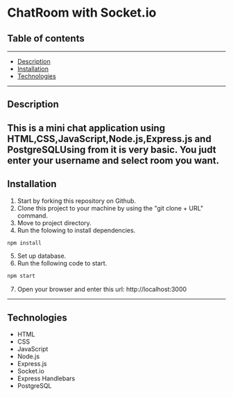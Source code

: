 # **ChatRoom with Socket.io**
## **Table of contents**
---
- [Description](#Description)
- [Installation](#Installation)
- [Technologies](#Technologies)
---
## **Description**
This is a mini chat application using HTML,CSS,JavaScript,Node.js,Express.js and PostgreSQLUsing from it is very basic. You judt enter your username and select room you want.
---
## **Installation**
1. Start by forking this repository on Github.
2. Clone this project to your machine by using the "git clone + URL" command.
3. Move to project directory.
4. Run the folowing to install dependencies.
```javascript
npm install
``` 
5. Set up database.
6. Run the following code to start.
```javascript
npm start
```
7. Open your browser and enter this url: http://localhost:3000
---
## **Technologies**
- HTML
- CSS
- JavaScript
- Node.js
- Express.js
- Socket.io
- Express Handlebars
- PostgreSQL
